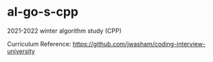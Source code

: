 # al-go-s-cpp
2021-2022 winter algorithm study (CPP)

Curriculum Reference: https://github.com/jwasham/coding-interview-university
